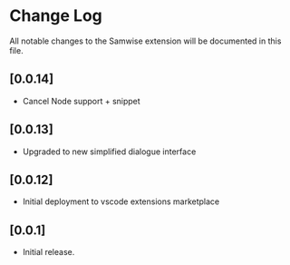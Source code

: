 # Change Log

All notable changes to the Samwise extension will be documented in this file.

## [0.0.14]

- Cancel Node support + snippet

## [0.0.13]

- Upgraded to new simplified dialogue interface

## [0.0.12]

- Initial deployment to vscode extensions marketplace

## [0.0.1]

- Initial release.